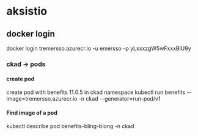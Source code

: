 # aksistio

## docker login
docker login tremersso.azurecr.io -u emersso -p yLxxxzgW5wFxxxBlU9y

### ckad -> pods
#### create pod
create pod with benefits 11.0.5 in ckad namespace
kubectl run benefits --image=tremersso.azurecr.io -n ckad --generator=run-pod/v1

#### Find image of a pod
kubectl describe pod benefits-bling-blong -n ckad
